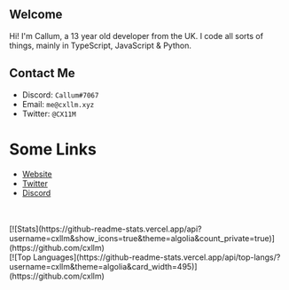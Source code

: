 ## Welcome
Hi! I'm Callum, a 13 year old developer from the UK. I code all sorts of things, mainly in TypeScript, JavaScript & Python.
<br>
## Contact Me
- Discord: `Callum#7067`
- Email: `me@cxllm.xyz`
- Twitter: `@CX11M`
# Some Links
- [Website](https://cxllm.xyz/)
- [Twitter](https://twitter.com/CX11M) 
- [Discord](https://discord.com/users/536949735299219467)
<br>
<br>
[![Stats](https://github-readme-stats.vercel.app/api?username=cxllm&show_icons=true&theme=algolia&count_private=true)](https://github.com/cxllm)
<br>
[![Top Languages](https://github-readme-stats.vercel.app/api/top-langs/?username=cxllm&theme=algolia&card_width=495)](https://github.com/cxllm)
